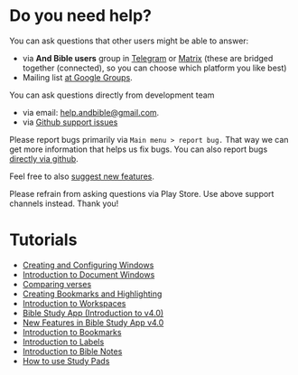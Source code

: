 # Do you need help? 

You can ask questions that other users might be able to answer:
 - via **And Bible users** group in [Telegram](https://t.me/andbible) or [Matrix](https://matrix.to/#/#andbible:matrix.org) (these are bridged together (connected), so you can choose which platform you like best)
 - Mailing list [at Google Groups](https://groups.google.com/g/and-bible).

You can ask questions directly from development team
 - via email: help.andbible@gmail.com.
 - via [Github support issues](https://github.com/AndBible/and-bible/issues/new/choose)

Please report bugs primarily via `Main menu > report bug.` That way we can get more information that helps us
fix bugs. You can also report bugs [directly via github](https://github.com/AndBible/and-bible/issues/new/choose).

Feel free to also [suggest new features](https://github.com/AndBible/and-bible/issues/new/choose).

Please refrain from asking questions via Play Store. Use above support channels instead. Thank you!

# Tutorials
- [Creating and Configuring Windows](https://youtu.be/N7awlmZXFdQ)
- [Introduction to Document Windows](https://youtu.be/mKxEuQX-oX0)
- [Comparing verses](https://youtu.be/wFG-vlSow6E)
- [Creating Bookmarks and Highlighting](https://youtu.be/rcQv6YNeMpQ)
- [Introduction to Workspaces](https://youtu.be/3YB3_QH8zew)
- [Bible Study App (Introduction to v4.0)](https://youtu.be/xf7m4rSuxGw)
- [New Features in Bible Study App v4.0](https://youtu.be/f2cf6-7liMo)
- [Introduction to Bookmarks](https://youtu.be/PXdvFRLGcAA)
- [Introduction to Labels](https://youtu.be/0AwBktLOup8)
- [Introduction to Bible Notes](https://youtu.be/--Hr5LqBfmg)
- [How to use Study Pads](https://youtu.be/4gLyW3P9Phs)
